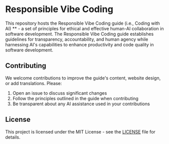 # Responsible Vibe Coding

This repository hosts the Responsible Vibe Coding guide (i.e., Coding with AI) ** - a set of principles for ethical and effective human-AI collaboration in software development.
The Responsible Vibe Coding guide establishes guidelines for transparency, accountability, and human agency while harnessing AI's capabilities to enhance productivity and code quality in software development.

## Contributing

We welcome contributions to improve the guide's content, website design, or add translations. Please:

1. Open an issue to discuss significant changes
2. Follow the principles outlined in the guide when contributing
3. Be transparent about any AI assistance used in your contributions

## License

This project is licensed under the MIT License - see the [LICENSE](LICENSE) file for details.
